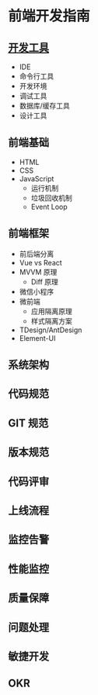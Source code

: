 # 前端开发指南

## [开发工具](./docs/dev-tools.md)
* IDE
* 命令行工具
* 开发环境
* 调试工具
* 数据库/缓存工具
* 设计工具

## 前端基础
* HTML
* CSS
* JavaScript
  * 运行机制
  * 垃圾回收机制
  * Event Loop

## 前端框架
* 前后端分离
* Vue vs React
* MVVM 原理
  * Diff 原理
* 微信小程序
* 微前端
  * 应用隔离原理
  * 样式隔离方案
* TDesign/AntDesign
* Element-UI

## 系统架构

## 代码规范

## GIT 规范

## 版本规范

## 代码评审

## 上线流程

## 监控告警

## 性能监控

## 质量保障

## 问题处理

## 敏捷开发

## OKR
